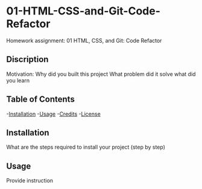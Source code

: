 # 01-HTML-CSS-and-Git-Code-Refactor
Homework assignment: 01 HTML, CSS, and Git: Code Refactor

## Discription
Motivation:
Why did you built this project
What problem did it solve
what did you learn

## Table of Contents

-[Installation](#installation)
-[Usage](#usage)
-[Credits](#credits)
-[License](#license)

## Installation

What are the steps required to install your project (step by step)

## Usage

Provide instruction